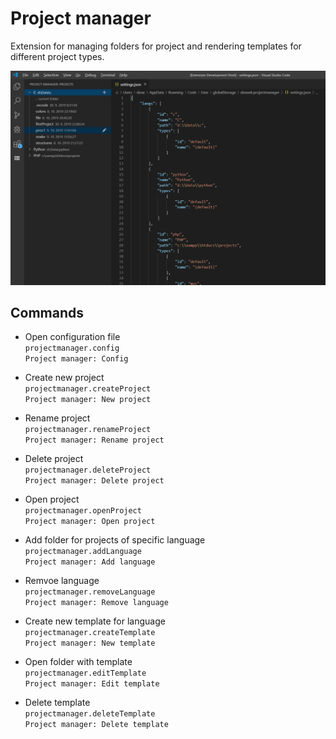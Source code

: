 # Project manager

Extension for managing folders for project and rendering templates for different project types. 

![Tree](./resources/tree.png)

## Commands

- Open configuration file
<br> `projectmanager.config`
<br> `Project manager: Config`

- Create new project
<br> `projectmanager.createProject`
<br> `Project manager: New project`

- Rename project
<br> `projectmanager.renameProject`
<br> `Project manager: Rename project`

- Delete project
<br> `projectmanager.deleteProject`
<br> `Project manager: Delete project`

- Open project
<br> `projectmanager.openProject`
<br> `Project manager: Open project`

- Add folder for projects of specific language
<br> `projectmanager.addLanguage`
<br> `Project manager: Add language`

- Remvoe language
<br> `projectmanager.removeLanguage`
<br> `Project manager: Remove language`

- Create new template for language
<br> `projectmanager.createTemplate`
<br> `Project manager: New template`

- Open folder with template
<br> `projectmanager.editTemplate`
<br> `Project manager: Edit template`

- Delete template
<br> `projectmanager.deleteTemplate`
<br> `Project manager: Delete template`
